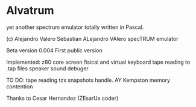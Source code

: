# Alvatrum
yet another spectrum emulator totally written in Pascal.

(c) Alejandro Valero Sebastian
ALejandro VAlero specTRUM emulator

Beta version 0.004
First public version

Implemented:
z80 core
screen
fisical and virtual keyboard
tape reading to .tap files
speaker sound
debuger

TO DO:
tape reading tzx
snapshots handle.
AY
Kempston
memory contention

Thanks to Cesar Hernandez (ZEsarUx coder)
